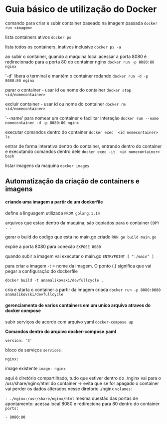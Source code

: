 # Guia básico de utilização do Docker

comando para criar e subir container baseado na imagem passada
`docker run <imagem>`

lista containers ativos
`docker ps`

lista todos os containers, inativos inclusive
`docker ps -a`

ao subir o container, quando a maquina local acessar a porta 8080 é redirecionado para a porta 80 do container nginx
`docker run -p 8080:80 nginx`

'-d' libera o terminal e mantém o container rodando
`docker run -d -p 8080:80 nginx`

parar o container - usar id ou nome do container
`docker stop <id/nomecontainer>`</id>

excluir container - usar id ou nome do container
`docker rm <id/nomecontainer>`</id>

'--name' para nomear um container e facilitar interação
`docker run --name nomecontainer -d -p 8080:80 nginx`

executar comandos dentro do container
`docker exec  <id nomecontainer>  ls`</id>

entrar de forma interativa dentro do container, entrando dentro do container e executando comandos dentro dele
`docker exec -it  <id nomecontainer> bash`</id>

listar imagens da maquina
`docker images`



## Automatização da criação de containers e imagens

#### criando uma imagem a partir de um dockerfile

define a linguagem utilizada
`FROM golang:1.14`

arquivos que estao dentro da maquina, são copiados para o container
`COPY . .`

gerar o build do codigo que está no main.go criado
`RUN go build main.go`

expõe a porta 8080 para conexão
`EXPOSE 8080`

quando subir a imagem vai executar o main.go
`ENTRYPOINT [ "./main" ]`


para criar a imagem -t = nome da imagem. O ponto (.) significa que vai pegar a configuração do dockerfile

`docker build -t anamalikovski/devfullcycle .`


cria e starta o container a partir da imagem criada
`docker run -p 8080:8080 anamalikovski/devfullcycle`

#### gerenciamento de varios containers em um unico arquivo atraves do docker compose

subir serviços de acordo com arquivo yaml
`docker-compose up`


**Comandos dentro do arquivo docker-compose.yaml**

`version: '3'`

bloco de serviços
`services: `

`nginx:`

image existente
`image: nginx`

aqui é diretório compartilhado, tudo que estiver dentro do ./nginx vai para o /usr/share/nginx/html do container -> evita que se for apagado o container vai perder os dados alterados nesse diretorio ./nginx
`volumes:`

`- ./nginx:/usr/share/nginx/html`
mesma questão das portas de apontamento: acessa local 8080 e redireciona para 80 dentro do container
`ports:`

`- 8080:80`
